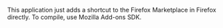This application just adds a shortcut to the Firefox Marketplace in Firefox directly. To compile, use Mozilla Add-ons SDK.